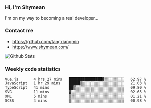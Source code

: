 ### Hi, I'm Shymean

I'm on my way to becoming a real developer...

### Contact me

- <https://github.com/tangxiangmin>
- <https://www.shymean.com/>

![Github Stats](https://github-readme-stats.vercel.app/api?username=tangxiangmin&show_icons=true&theme=dark)


###  Weekly code statistics

<!--START_SECTION:waka-->

```text
Vue.js       4 hrs 27 mins   ███████████████▓░░░░░░░░░   62.97 %
JavaScript   1 hr 29 mins    █████▒░░░░░░░░░░░░░░░░░░░   21.03 %
TypeScript   41 mins         ██▒░░░░░░░░░░░░░░░░░░░░░░   09.80 %
SVG          11 mins         ▓░░░░░░░░░░░░░░░░░░░░░░░░   02.65 %
XML          5 mins          ▒░░░░░░░░░░░░░░░░░░░░░░░░   01.21 %
SCSS         4 mins          ▒░░░░░░░░░░░░░░░░░░░░░░░░   00.98 %
```

<!--END_SECTION:waka-->